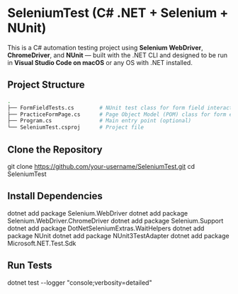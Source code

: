 # SeleniumTest (C# .NET + Selenium + NUnit)

This is a C# automation testing project using **Selenium WebDriver**, **ChromeDriver**, and **NUnit** — built with the .NET CLI and designed to be run in **Visual Studio Code on macOS** or any OS with .NET installed.


## Project Structure

```bash
.
├── FormFieldTests.cs        # NUnit test class for form field interactions
├── PracticeFormPage.cs      # Page Object Model (POM) class for form elements
├── Program.cs               # Main entry point (optional)
└── SeleniumTest.csproj      # Project file

```

## Clone the Repository

git clone https://github.com/your-username/SeleniumTest.git
cd SeleniumTest


## Install Dependencies

dotnet add package Selenium.WebDriver
dotnet add package Selenium.WebDriver.ChromeDriver
dotnet add package Selenium.Support
dotnet add package DotNetSeleniumExtras.WaitHelpers
dotnet add package NUnit
dotnet add package NUnit3TestAdapter
dotnet add package Microsoft.NET.Test.Sdk

## Run Tests

dotnet test --logger "console;verbosity=detailed"
